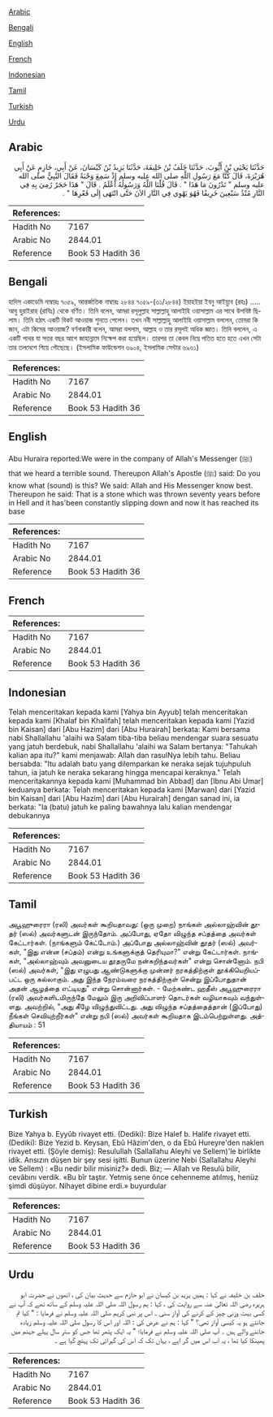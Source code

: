 [Arabic](#arabic)

[Bengali](#bengali)

[English](#english)

[French](#french)

[Indonesian](#indonesian)

[Tamil](#tamil)

[Turkish](#turkish)

[Urdu](#urdu)

## Arabic


<div dir="rtl" lang="ar" style={{fontSize:'larger',backgroundColor:'#f8f9fa',padding:20}}>
حَدَّثَنَا يَحْيَى بْنُ أَيُّوبَ، حَدَّثَنَا خَلَفُ بْنُ خَلِيفَةَ، حَدَّثَنَا يَزِيدُ بْنُ كَيْسَانَ، عَنْ أَبِي، حَازِمٍ عَنْ أَبِي هُرَيْرَةَ، قَالَ كُنَّا مَعَ رَسُولِ اللَّهِ صلى الله عليه وسلم إِذْ سَمِعَ وَجْبَةً فَقَالَ النَّبِيُّ صلى الله عليه وسلم ‏"‏ تَدْرُونَ مَا هَذَا ‏"‏ ‏.‏ قَالَ قُلْنَا اللَّهُ وَرَسُولُهُ أَعْلَمُ ‏.‏ قَالَ ‏"‏ هَذَا حَجَرٌ رُمِيَ بِهِ فِي النَّارِ مُنْذُ سَبْعِينَ خَرِيفًا فَهُوَ يَهْوِي فِي النَّارِ الآنَ حَتَّى انْتَهَى إِلَى قَعْرِهَا ‏"‏ ‏.‏
</div>
<div style={{backgroundColor:'#f8f9fa',padding:20, marginBottom: 10}}><table> <thead> <tr> <th>References:</th> <th></th> </tr> </thead> <tbody><tr><td>Hadith No</td><td>7167</td></tr><tr><td>Arabic No</td><td>2844.01</td></tr><tr><td>Reference</td><td>Book 53 Hadith 36</td></tr></tbody></table></div>

## Bengali


<div dir="ltr" lang="bn" style={{fontSize:'larger',backgroundColor:'#f8f9fa',padding:20}}>
হাদিস একাডেমি নাম্বারঃ ৭০৫৯, আন্তর্জাতিক নাম্বারঃ ২৮৪৪ ৭০৫৯-(৩১/২৮৪৪) ইয়াহইয়া ইবনু আইয়্যুব (রহঃ) ..... আবু হুরাইরাহ (রাযিঃ) থেকে বর্ণিত। তিনি বলেন, আমরা রসূলুল্লাহ সাল্লাল্লাহু আলাইহি ওয়াসাল্লাম এর সাথে উপবিষ্ট ছিলাম। তিনি হঠাৎ একটি বিকট আওয়াজ শুনতে পেলেন। তখন নবী সাল্লাল্লাহু আলাইহি ওয়াসাল্লাম বললেন, তোমরা কি জান, এটা কিসের আওয়াজ? বর্ণনাকারী বলেন, আমরা বললাম, আল্লাহ ও তার রসূলই অধিক জ্ঞাত। তিনি বললেন, এ একটি পাথর যা সত্তর বছর আগে জাহান্নামে নিক্ষেপ করা হয়েছিল। তারপর তা কেবল নিম্নে পতিত হতে হতে এখন সেটা তার তলদেশে গিয়ে পৌছেছে। (ইসলামিক ফাউন্ডেশন ৬৯০৪, ইসলামিক সেন্টার ৬৯৬১)
</div>
<div style={{backgroundColor:'#f8f9fa',padding:20, marginBottom: 10}}><table> <thead> <tr> <th>References:</th> <th></th> </tr> </thead> <tbody><tr><td>Hadith No</td><td>7167</td></tr><tr><td>Arabic No</td><td>2844.01</td></tr><tr><td>Reference</td><td>Book 53 Hadith 36</td></tr></tbody></table></div>

## English


<div dir="ltr" lang="en" style={{fontSize:'larger',backgroundColor:'#f8f9fa',padding:20}}>
Abu Huraira reported:We were in the company of Allah's Messenger (ﷺ) that we heard a terrible sound. Thereupon Allah's Apostle (ﷺ) said: Do you know what (sound) is this? We said: Allah and His Messenger know best. Thereupon he said: That is a stone which was thrown seventy years before in Hell and it has'been constantly slipping down and now it has reached its base
</div>
<div style={{backgroundColor:'#f8f9fa',padding:20, marginBottom: 10}}><table> <thead> <tr> <th>References:</th> <th></th> </tr> </thead> <tbody><tr><td>Hadith No</td><td>7167</td></tr><tr><td>Arabic No</td><td>2844.01</td></tr><tr><td>Reference</td><td>Book 53 Hadith 36</td></tr></tbody></table></div>

## French


<div dir="ltr" lang="fr" style={{fontSize:'larger',backgroundColor:'#f8f9fa',padding:20}}>

</div>
<div style={{backgroundColor:'#f8f9fa',padding:20, marginBottom: 10}}><table> <thead> <tr> <th>References:</th> <th></th> </tr> </thead> <tbody><tr><td>Hadith No</td><td>7167</td></tr><tr><td>Arabic No</td><td>2844.01</td></tr><tr><td>Reference</td><td>Book 53 Hadith 36</td></tr></tbody></table></div>

## Indonesian


<div dir="ltr" lang="id" style={{fontSize:'larger',backgroundColor:'#f8f9fa',padding:20}}>
Telah menceritakan kepada kami [Yahya bin Ayyub] telah menceritakan kepada kami [Khalaf bin Khalifah] telah menceritakan kepada kami [Yazid bin Kaisan] dari [Abu Hazim] dari [Abu Hurairah] berkata: Kami bersama nabi Shallallahu 'alaihi wa Salam tiba-tiba beliau mendengar suara sesuatu yang jatuh berdebuk, nabi Shallallahu 'alaihi wa Salam bertanya: "Tahukah kalian apa itu?" kami menjawab: Allah dan rasulNya lebih tahu. Beliau bersabda: "Itu adalah batu yang dilemparkan ke neraka sejak tujuhpuluh tahun, ia jatuh ke neraka sekarang hingga mencapai keraknya." Telah menceritakannya kepada kami [Muhammad bin Abbad] dan [Ibnu Abi Umar] keduanya berkata: Telah menceritakan kepada kami [Marwan] dari [Yazid bin Kaisan] dari [Abu Hazim] dari [Abu Hurairah] dengan sanad ini, ia berkata: "Ia (batu) jatuh ke paling bawahnya lalu kalian mendengar debukannya
</div>
<div style={{backgroundColor:'#f8f9fa',padding:20, marginBottom: 10}}><table> <thead> <tr> <th>References:</th> <th></th> </tr> </thead> <tbody><tr><td>Hadith No</td><td>7167</td></tr><tr><td>Arabic No</td><td>2844.01</td></tr><tr><td>Reference</td><td>Book 53 Hadith 36</td></tr></tbody></table></div>

## Tamil


<div dir="ltr" lang="ta" style={{fontSize:'larger',backgroundColor:'#f8f9fa',padding:20}}>
அபூஹுரைரா (ரலி) அவர்கள் கூறியதாவது: (ஒரு முறை) நாங்கள் அல்லாஹ்வின் தூதர் (ஸல்) அவர்களுடன் இருந்தோம். அப்போது, ஏதோ விழுந்த சப்தத்தை அவர்கள் கேட்டார்கள். (நாங்களும் கேட்டோம்.) அப்போது அல்லாஹ்வின் தூதர் (ஸல்) அவர்கள், "இது என்ன (சப்தம்) என்று உங்களுக்குத் தெரியுமா?" என்று கேட்டார்கள். நாங்கள், "அல்லாஹ்வும் அவனுடைய தூதருமே நன்கறிந்தவர்கள்" என்று சொன்னோம். நபி (ஸல்) அவர்கள், "இது எழுபது ஆண்டுகளுக்கு முன்னர் நரகத்திற்குள் தூக்கியெறியப்பட்ட ஒரு கல்லாகும். அது இந்த நேரம்வரை நரகத்திற்குள் சென்று இப்போதுதான் அதன் ஆழத்தை எட்டியது" என்று சொன்னார்கள். - மேற்கண்ட ஹதீஸ் அபூஹுரைரா (ரலி) அவர்களிடமிருந்தே மேலும் இரு அறிவிப்பாளர் தொடர்கள் வழியாகவும் வந்துள்ளது. அவற்றில், "அது கீழே விழுந்துவிட்டது. அது விழுந்த சப்தத்தைத்தான் (இப்போது) நீங்கள் செவியுற்றீர்கள்" என்று நபி (ஸல்) அவர்கள் கூறியதாக இடம்பெற்றுள்ளது. அத்தியாயம் : 51
</div>
<div style={{backgroundColor:'#f8f9fa',padding:20, marginBottom: 10}}><table> <thead> <tr> <th>References:</th> <th></th> </tr> </thead> <tbody><tr><td>Hadith No</td><td>7167</td></tr><tr><td>Arabic No</td><td>2844.01</td></tr><tr><td>Reference</td><td>Book 53 Hadith 36</td></tr></tbody></table></div>

## Turkish


<div dir="ltr" lang="tr" style={{fontSize:'larger',backgroundColor:'#f8f9fa',padding:20}}>
Bize Yahya b. Eyyûb rivayet etti. (Dediki): Bize Halef b. Halife rivayet etti. (Dediki): Bize Yezid b. Keysan, Ebû Hâzim'den, o da Ebû Hureyre'den naklen rivayet etti. (Şöyle demiş): Resulullah (Sallallahu Aleyhi ve Sellem)'le birlikte idik. Ansızın düşen bir şey sesi işitti. Bunun üzerine Nebi (Sallallahu Aleyhi ve Sellem) : «Bu nedir bilir misiniz?» dedi. Biz; — Allah ve Resulü bilir, cevâbını verdik. «Bu bîr taştır. Yetmiş sene önce cehenneme atılmış, henüz şimdi düşüyor. Nihayet dibine erdi.» buyurdular
</div>
<div style={{backgroundColor:'#f8f9fa',padding:20, marginBottom: 10}}><table> <thead> <tr> <th>References:</th> <th></th> </tr> </thead> <tbody><tr><td>Hadith No</td><td>7167</td></tr><tr><td>Arabic No</td><td>2844.01</td></tr><tr><td>Reference</td><td>Book 53 Hadith 36</td></tr></tbody></table></div>

## Urdu


<div dir="rtl" lang="ur" style={{fontSize:'larger',backgroundColor:'#f8f9fa',padding:20}}>
خلف بن خلیفہ نے کہا : ہمیں یزید بن کیسان نے ابو حازم سے حدیث بیان کی ، انھوں نے حضرت ابو ہریرہ رضی اللہ تعالیٰ عنہ سے روایت کی ، کہا : ہم رسول اللہ صلی اللہ علیہ وسلم کے ساتھ تھے کہ آپ نے کسی بہت وزنی چیز کے کرنے کی آواز سنی ۔ اس پر نبی کریم صلی اللہ علیہ وسلم نے فرمایا : " کیا تم جانتے ہو یہ کیسی آواز تھی؟ " کہا : ہم نے عرض کی : اللہ اور اس کا رسول صلی اللہ علیہ وسلم زیادہ جاننے والے ہیں ۔ آپ صلی اللہ علیہ وسلم نے فرمایا؛ " یہ ایک پتھر تھا جس کو ستر سال پہلے جہنم میں پھینکا کیا تھا ، یہ اب اس میں گر اہے ، یہاں تک کہ اس کی گہرائی تک پہنچ گیا ہے ۔
</div>
<div style={{backgroundColor:'#f8f9fa',padding:20, marginBottom: 10}}><table> <thead> <tr> <th>References:</th> <th></th> </tr> </thead> <tbody><tr><td>Hadith No</td><td>7167</td></tr><tr><td>Arabic No</td><td>2844.01</td></tr><tr><td>Reference</td><td>Book 53 Hadith 36</td></tr></tbody></table></div>